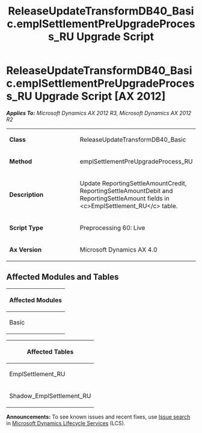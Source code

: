 ﻿---
title: ReleaseUpdateTransformDB40_Basic.emplSettlementPreUpgradeProcess_RU Upgrade Script
TOCTitle: ReleaseUpdateTransformDB40_Basic.emplSettlementPreUpgradeProcess_RU Upgrade Script
ms:assetid: d0b75354-1945-2b7d-3d3a-0761ab30ec72
ms:mtpsurl: https://msdn.microsoft.com/en-us/library/JJ686931(v=AX.60)
ms:contentKeyID: 49711381
ms.date: 05/18/2015
mtps_version: v=AX.60
---

# ReleaseUpdateTransformDB40\_Basic.emplSettlementPreUpgradeProcess\_RU Upgrade Script [AX 2012]


_**Applies To:** Microsoft Dynamics AX 2012 R3, Microsoft Dynamics AX 2012 R2_

<table>
<colgroup>
<col style="width: 50%" />
<col style="width: 50%" />
</colgroup>
<tbody>
<tr class="odd">
<td><p><strong>Class</strong></p></td>
<td><p>ReleaseUpdateTransformDB40_Basic</p></td>
</tr>
<tr class="even">
<td><p><strong>Method</strong></p></td>
<td><p>emplSettlementPreUpgradeProcess_RU</p></td>
</tr>
<tr class="odd">
<td><p><strong>Description</strong></p></td>
<td><p>Update ReportingSettleAmountCredit, ReportingSettleAmountDebit and ReportingSettleAmount fields in &lt;c&gt;EmplSettlement_RU&lt;/c&gt; table.</p></td>
</tr>
<tr class="even">
<td><p><strong>Script Type</strong></p></td>
<td><p>Preprocessing 60: Live</p></td>
</tr>
<tr class="odd">
<td><p><strong>Ax Version</strong></p></td>
<td><p>Microsoft Dynamics AX 4.0</p></td>
</tr>
</tbody>
</table>


## Affected Modules and Tables

<table>
<colgroup>
<col style="width: 100%" />
</colgroup>
<thead>
<tr class="header">
<th><p>Affected Modules</p></th>
</tr>
</thead>
<tbody>
<tr class="odd">
<td><p>Basic</p></td>
</tr>
</tbody>
</table>


<table>
<colgroup>
<col style="width: 100%" />
</colgroup>
<thead>
<tr class="header">
<th><p>Affected Tables</p></th>
</tr>
</thead>
<tbody>
<tr class="odd">
<td><p>EmplSettlement_RU</p></td>
</tr>
<tr class="even">
<td><p>Shadow_EmplSettlement_RU</p></td>
</tr>
</tbody>
</table>

  
**Announcements:** To see known issues and recent fixes, use [Issue search](http://go.microsoft.com/fwlink/?linkid=389258) in [Microsoft Dynamics Lifecycle Services](http://go.microsoft.com/fwlink/?linkid=306505) (LCS).

